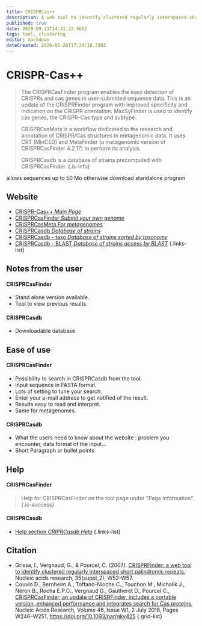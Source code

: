 ```yaml
---
title: CRISPRCas++
description: A web tool to identify clustered regularly interspaced short palindromic repeats.
published: true
date: 2020-09-11T14:41:22.565Z
tags: tool, clustering
editor: markdown
dateCreated: 2020-05-26T17:24:18.380Z
---
```


# CRISPR-Cas++

> The CRISPRCasFinder program enables the easy detection of CRISPRs and cas genes in user-submitted sequence data. This is an update of the CRISPRFinder program with improved specificity and indication on the CRISPR orientation. MacSyFinder is used to identify cas genes, the CRISPR-Cas type and subtype.
>
>CRISPRCasMeta is a workflow dedicated to the research and annotation of CRISPR/Cas structures in metagenomic data. It uses CRT (MinCED) and MetaFinder (a metagenomic version of CRISPRCasFinder 4.2.17) to perform its analysis. 
>
> CRISPRCasdb is a database of strains precomputed with CRISPRCasFinder.
{.is-info}


allows sequences up to 50 Mo otherwise download standalone program
## Website 

- [CRISPR-Cas++ *Main Page*](https://crisprcas.i2bc.paris-saclay.fr/)
- [CRISPRCasFinder *Submit your own genome*](https://crisprcas.i2bc.paris-saclay.fr/CrisprCasFinder/Index)
- [CRISPRCasMeta *For metagenomes*](https://crisprcas.i2bc.paris-saclay.fr/CrisprCasMeta/Index)
- [CRISPRCasdb *Database of strains*](https://crisprcas.i2bc.paris-saclay.fr/MainDb/StrainList)
- [CRISPRCasdb - taxo *Database of strains sorted by taxonomy*](https://crisprcas.i2bc.paris-saclay.fr/MainDb/TaxoTree)
- [CRISPRCasdb - BLAST *Database of strains access by BLAST*](https://crisprcas.i2bc.paris-saclay.fr/MainDbQry/Index)
{.links-list}

## Notes from the user
#### CRISPRCasFinder
- Stand alone version available.
- Tool to view previous results.
#### CRISPRCasdb
- Downloadable database

 
## Ease of use
#### CRISPRCasFinder
- Possibility to search in CRISPRCasdb from the tool.
- Input sequence in FASTA format.
- Lots of setting to tune your search.
- Enter your e-mail address to get notified of the result.
- Results easy to read and interpret.
- Same for metagenomes.
#### CRISPRCasdb
- What the users need to know about the website : problem you encounter, data format of the input...
- Short Paragraph or bullet points

## Help
#### CRISPRCasFinder
> Help for CRISPRCasFinder on the tool page under "Page information".
{.is-success}


#### CRISPRCasdb
- [Help section *CRIPRCasdb Help*](https://crisprcas.i2bc.paris-saclay.fr/MainDb/Help)
{.links-list}

## Citation 

- Grissa, I., Vergnaud, G., & Pourcel, C. (2007). [CRISPRFinder: a web tool to identify clustered regularly interspaced short palindromic repeats.](https://academic.oup.com/nar/article/35/suppl_2/W52/2923246) Nucleic acids research, 35(suppl_2), W52-W57.
- Couvin D., Bernheim A., Toffano-Nioche C., Touchon M., Michalik J., Néron B., Rocha E.P.C., Vergnaud G., Gautheret D., Pourcel C., [CRISPRCasFinder, an update of CRISRFinder, includes a portable version, enhanced performance and integrates search for Cas proteins](https://academic.oup.com/nar/article/46/W1/W246/5001162), Nucleic Acids Research, Volume 46, Issue W1, 2 July 2018, Pages W246–W251, https://doi.org/10.1093/nar/gky425
{.grid-list}